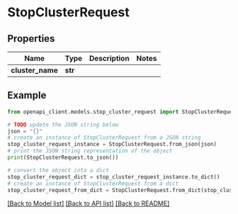 # StopClusterRequest


## Properties

Name | Type | Description | Notes
------------ | ------------- | ------------- | -------------
**cluster_name** | **str** |  | 

## Example

```python
from openapi_client.models.stop_cluster_request import StopClusterRequest

# TODO update the JSON string below
json = "{}"
# create an instance of StopClusterRequest from a JSON string
stop_cluster_request_instance = StopClusterRequest.from_json(json)
# print the JSON string representation of the object
print(StopClusterRequest.to_json())

# convert the object into a dict
stop_cluster_request_dict = stop_cluster_request_instance.to_dict()
# create an instance of StopClusterRequest from a dict
stop_cluster_request_from_dict = StopClusterRequest.from_dict(stop_cluster_request_dict)
```
[[Back to Model list]](../README.md#documentation-for-models) [[Back to API list]](../README.md#documentation-for-api-endpoints) [[Back to README]](../README.md)


